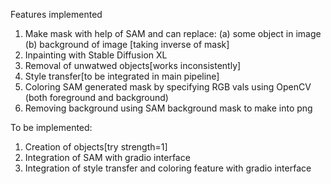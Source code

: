Features implemented
1. Make mask with help of SAM and can replace:
  (a) some object in image
  (b) background of image [taking inverse of mask]
2. Inpainting with Stable Diffusion XL
3.  Removal of unwatwed objects[works inconsistently]
4.  Style transfer[to be integrated in main pipeline]
5. Coloring SAM generated mask by specifying RGB vals using OpenCV (both foreground and background)
6. Removing background using SAM background mask to make into png
   
To be implemented:
1. Creation of objects[try strength=1]
2. Integration of SAM with gradio interface
3. Integration of style transfer and coloring feature with gradio interface

